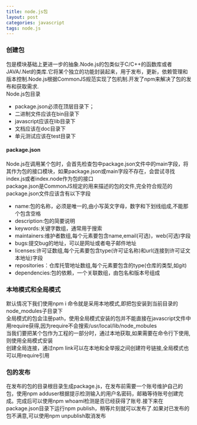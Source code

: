 ```yaml
---
title: node.js包
layout: post
categories: javascript
tags: node.js
---
```

### 创建包
包是模块基础上更进一步的抽象.Node.js的包类似于C/C++的函数库或者JAVA/.Net的类库.它将某个独立的功能封装起来，用于发布，更新，依赖管理和版本控制.Node.js根据CommonJS规范实现了包机制.开发了npm来解决了包的发布和获取需求.  
Node.js包目录
* package.json必须在顶层目录下；
* 二进制文件应该在bin目录下
* javascript应该在lib目录下
* 文档应该在doc目录下
* 单元测试应该在test目录下
#### package.json
Node.js在调用某个包时，会首先检查包中package.json文件中的main字段，将其作为包的接口模块，如果package.json或main字段不存在，会尝试寻找index.js或者index.node作为包的接口  
package.json是CommonJS规定的用来描述的包的文件,完全符合规范的package.json文件应该含有以下字段  
* name:包的名称，必须是唯一的,由小写英文字母，数字和下划线组成,不能那个包含空格
* description:包的简要说明
* keywords:关键字数组，通常用于搜索
* maintainers:维护者数组,每个元素要包含name,email(可选)，web(可选)字段
* bugs:提交bug的地址，可以是网址或者电子邮件地址
* licenses:许可证数组,每个元素要包含type(许可证名称)和url(连接到许可证文本地址)字段
* repositories：仓库托管地址数组,每个元素要包含的type(仓库的类型,如git)
* dependencies:包的依赖，一个关联数组，由包名和版本号组成
### 本地模式和全局模式
默认情况下我们使用npm i 命令就是采用本地模式,即把包安装到当前目录的node_modules子目录下  
全局模式的包会注册path，使用全局模式安装的包并不能直接在javascript文件中用require获得,因为require不会搜索/usr/local/lib/node_mobules  
当我们要把某个包作为工程的一部分时，通过本地获取,如果需要在命令行下使用,则使用全局模式安装  
创建全局连接，通过npm link可以在本地和全举报之间创建符号链接,全局模式也可以用require引用  
### 包的发布
在发布的包的目录根目录生成package.js，在发布前需要一个账号维护自己的包，使用npm adduser根据提示检测输入的用户名密码，邮箱等待账号创建完成。完成后可以使用npm whoami检测是否已经获得了账号.接下来在package.json目录下运行npm publish，稍等片刻就可以发布了.如果对已发布的包不满意,可以使用npm unpublish取消发布